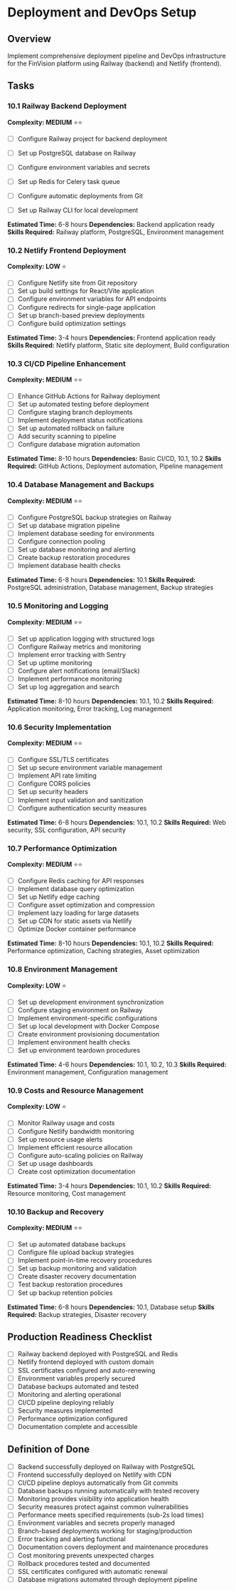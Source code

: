 # Deployment and DevOps Setup

## Overview

Implement comprehensive deployment pipeline and DevOps infrastructure for the FinVision platform using Railway (backend) and Netlify (frontend).

## Tasks

### 10.1 Railway Backend Deployment

**Complexity: MEDIUM** ⭐⭐

- [ ] Configure Railway project for backend deployment
- [ ] Set up PostgreSQL database on Railway
- [ ] Configure environment variables and secrets
- [ ] Set up Redis for Celery task queue
- [ ] Configure automatic deployments from Git
- [ ] Set up Railway CLI for local development


**Estimated Time:** 6-8 hours
**Dependencies:** Backend application ready
**Skills Required:** Railway platform, PostgreSQL, Environment management

### 10.2 Netlify Frontend Deployment

**Complexity: LOW** ⭐

- [ ] Configure Netlify site from Git repository
- [ ] Set up build settings for React/Vite application
- [ ] Configure environment variables for API endpoints
- [ ] Configure redirects for single-page application
- [ ] Set up branch-based preview deployments
- [ ] Configure build optimization settings

**Estimated Time:** 3-4 hours
**Dependencies:** Frontend application ready
**Skills Required:** Netlify platform, Static site deployment, Build configuration

### 10.3 CI/CD Pipeline Enhancement

**Complexity: MEDIUM** ⭐⭐

- [ ] Enhance GitHub Actions for Railway deployment
- [ ] Set up automated testing before deployment
- [ ] Configure staging branch deployments
- [ ] Implement deployment status notifications
- [ ] Set up automated rollback on failure
- [ ] Add security scanning to pipeline
- [ ] Configure database migration automation

**Estimated Time:** 8-10 hours
**Dependencies:** Basic CI/CD, 10.1, 10.2
**Skills Required:** GitHub Actions, Deployment automation, Pipeline management

### 10.4 Database Management and Backups

**Complexity: MEDIUM** ⭐⭐

- [ ] Configure PostgreSQL backup strategies on Railway
- [ ] Set up database migration pipeline
- [ ] Implement database seeding for environments
- [ ] Configure connection pooling
- [ ] Set up database monitoring and alerting
- [ ] Create backup restoration procedures
- [ ] Implement database health checks

**Estimated Time:** 6-8 hours
**Dependencies:** 10.1
**Skills Required:** PostgreSQL administration, Database management, Backup strategies

### 10.5 Monitoring and Logging

**Complexity: MEDIUM** ⭐⭐

- [ ] Set up application logging with structured logs
- [ ] Configure Railway metrics and monitoring
- [ ] Implement error tracking with Sentry
- [ ] Set up uptime monitoring
- [ ] Configure alert notifications (email/Slack)
- [ ] Implement performance monitoring
- [ ] Set up log aggregation and search

**Estimated Time:** 8-10 hours
**Dependencies:** 10.1, 10.2
**Skills Required:** Application monitoring, Error tracking, Log management

### 10.6 Security Implementation

**Complexity: MEDIUM** ⭐⭐

- [ ] Configure SSL/TLS certificates
- [ ] Set up secure environment variable management
- [ ] Implement API rate limiting
- [ ] Configure CORS policies
- [ ] Set up security headers
- [ ] Implement input validation and sanitization
- [ ] Configure authentication security measures

**Estimated Time:** 6-8 hours
**Dependencies:** 10.1, 10.2
**Skills Required:** Web security, SSL configuration, API security

### 10.7 Performance Optimization

**Complexity: MEDIUM** ⭐⭐

- [ ] Configure Redis caching for API responses
- [ ] Implement database query optimization
- [ ] Set up Netlify edge caching
- [ ] Configure asset optimization and compression
- [ ] Implement lazy loading for large datasets
- [ ] Set up CDN for static assets via Netlify
- [ ] Optimize Docker container performance

**Estimated Time:** 8-10 hours
**Dependencies:** 10.1, 10.2
**Skills Required:** Performance optimization, Caching strategies, Asset optimization

### 10.8 Environment Management

**Complexity: LOW** ⭐

- [ ] Set up development environment synchronization
- [ ] Configure staging environment on Railway
- [ ] Implement environment-specific configurations
- [ ] Set up local development with Docker Compose
- [ ] Create environment provisioning documentation
- [ ] Implement environment health checks
- [ ] Set up environment teardown procedures

**Estimated Time:** 4-6 hours
**Dependencies:** 10.1, 10.2, 10.3
**Skills Required:** Environment management, Configuration management

### 10.9 Costs and Resource Management

**Complexity: LOW** ⭐

- [ ] Monitor Railway usage and costs
- [ ] Configure Netlify bandwidth monitoring
- [ ] Set up resource usage alerts
- [ ] Implement efficient resource allocation
- [ ] Configure auto-scaling policies on Railway
- [ ] Set up usage dashboards
- [ ] Create cost optimization documentation

**Estimated Time:** 3-4 hours
**Dependencies:** 10.1, 10.2
**Skills Required:** Resource monitoring, Cost management

### 10.10 Backup and Recovery

**Complexity: MEDIUM** ⭐⭐

- [ ] Set up automated database backups
- [ ] Configure file upload backup strategies
- [ ] Implement point-in-time recovery procedures
- [ ] Set up backup monitoring and validation
- [ ] Create disaster recovery documentation
- [ ] Test backup restoration procedures
- [ ] Set up backup retention policies

**Estimated Time:** 6-8 hours
**Dependencies:** 10.1, Database setup
**Skills Required:** Backup strategies, Disaster recovery

## Production Readiness Checklist

- [ ] Railway backend deployed with PostgreSQL and Redis
- [ ] Netlify frontend deployed with custom domain
- [ ] SSL certificates configured and auto-renewing
- [ ] Environment variables properly secured
- [ ] Database backups automated and tested
- [ ] Monitoring and alerting operational
- [ ] CI/CD pipeline deploying reliably
- [ ] Security measures implemented
- [ ] Performance optimization configured
- [ ] Documentation complete and accessible

## Definition of Done

- [ ] Backend successfully deployed on Railway with PostgreSQL
- [ ] Frontend successfully deployed on Netlify with CDN
- [ ] CI/CD pipeline deploys automatically from Git commits
- [ ] Database backups running automatically with tested recovery
- [ ] Monitoring provides visibility into application health
- [ ] Security measures protect against common vulnerabilities
- [ ] Performance meets specified requirements (sub-2s load times)
- [ ] Environment variables and secrets properly managed
- [ ] Branch-based deployments working for staging/production
- [ ] Error tracking and alerting functional
- [ ] Documentation covers deployment and maintenance procedures
- [ ] Cost monitoring prevents unexpected charges
- [ ] Rollback procedures tested and documented
- [ ] SSL certificates configured with automatic renewal
- [ ] Database migrations automated through deployment pipeline
